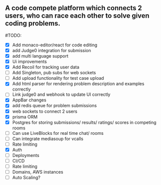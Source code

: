 ## A code compete platform which connects 2 users, who can race each other to solve given coding problems. 

#TODO: 

- [x] Add monaco-editor/react for code editing
- [x] add Judge0 integration for submission
- [x] add multi language support
- [x] Ui improvements
- [x] Add Recoil for tracking user data
- [ ] Add Singleton, pub subs for web sockets 
- [ ] Add upload functionality for test case upload
- [x] Add html parser for rendering problem description and examples correctly
- [ ] Link judge0 and webhook to update UI correctly
- [x] AppBar changes
- [x] add redis queue for problem submissions
- [x] web sockets to connect 2 users
- [x] prisma ORM
- [x] Postgres for storing submissions/ results/ ratings/ scores in competing rooms
- [ ] Can use LiveBlocks for real time chat/ rooms
- [ ] Can integrate mediasoup for vcalls
- [ ] Rate limiting
- [x] Auth
- [ ] Deployments
- [ ] CI/CD
- [ ] Rate limiting
- [ ] Domains, AWS instances
- [ ] Auto Scaling?
